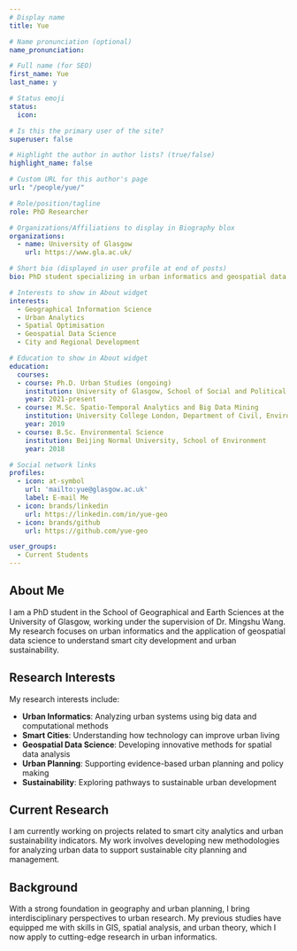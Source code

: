 ```yaml
---
# Display name
title: Yue

# Name pronunciation (optional)
name_pronunciation:

# Full name (for SEO)
first_name: Yue
last_name: y

# Status emoji
status:
  icon:

# Is this the primary user of the site?
superuser: false

# Highlight the author in author lists? (true/false)
highlight_name: false

# Custom URL for this author's page
url: "/people/yue/"

# Role/position/tagline
role: PhD Researcher

# Organizations/Affiliations to display in Biography blox
organizations:
  - name: University of Glasgow
    url: https://www.gla.ac.uk/

# Short bio (displayed in user profile at end of posts)
bio: PhD student specializing in urban informatics and geospatial data science.

# Interests to show in About widget
interests:
  - Geographical Information Science
  - Urban Analytics
  - Spatial Optimisation
  - Geospatial Data Science
  - City and Regional Development

# Education to show in About widget
education:
  courses:
  - course: Ph.D. Urban Studies (ongoing)
    institution: University of Glasgow, School of Social and Political Sciences
    year: 2021-present
  - course: M.Sc. Spatio-Temporal Analytics and Big Data Mining
    institution: University College London, Department of Civil, Environmental and Geomatic Engineering
    year: 2019
  - course: B.Sc. Environmental Science
    institution: Beijing Normal University, School of Environment
    year: 2018

# Social network links
profiles:
  - icon: at-symbol
    url: 'mailto:yue@glasgow.ac.uk'
    label: E-mail Me
  - icon: brands/linkedin
    url: https://linkedin.com/in/yue-geo
  - icon: brands/github
    url: https://github.com/yue-geo

user_groups:
  - Current Students
---
```


## About Me

I am a PhD student in the School of Geographical and Earth Sciences at the University of Glasgow, working under the supervision of Dr. Mingshu Wang. My research focuses on urban informatics and the application of geospatial data science to understand smart city development and urban sustainability.

## Research Interests

My research interests include:
- **Urban Informatics**: Analyzing urban systems using big data and computational methods
- **Smart Cities**: Understanding how technology can improve urban living
- **Geospatial Data Science**: Developing innovative methods for spatial data analysis
- **Urban Planning**: Supporting evidence-based urban planning and policy making
- **Sustainability**: Exploring pathways to sustainable urban development

## Current Research

I am currently working on projects related to smart city analytics and urban sustainability indicators. My work involves developing new methodologies for analyzing urban data to support sustainable city planning and management.

## Background

With a strong foundation in geography and urban planning, I bring interdisciplinary perspectives to urban research. My previous studies have equipped me with skills in GIS, spatial analysis, and urban theory, which I now apply to cutting-edge research in urban informatics.
